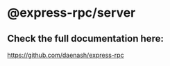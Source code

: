 # @express-rpc/server

## Check the full documentation here:

https://github.com/daenash/express-rpc
